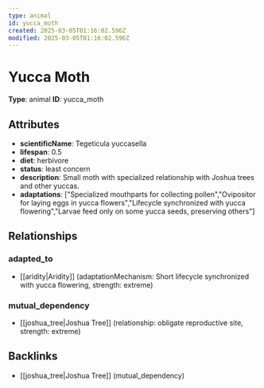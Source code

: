 ```yaml
---
type: animal
id: yucca_moth
created: 2025-03-05T01:16:02.596Z
modified: 2025-03-05T01:16:02.596Z
---
```


# Yucca Moth

**Type**: animal
**ID**: yucca_moth

## Attributes

- **scientificName**: Tegeticula yuccasella
- **lifespan**: 0.5
- **diet**: herbivore
- **status**: least concern
- **description**: Small moth with specialized relationship with Joshua trees and other yuccas.
- **adaptations**: ["Specialized mouthparts for collecting pollen","Ovipositor for laying eggs in yucca flowers","Lifecycle synchronized with yucca flowering","Larvae feed only on some yucca seeds, preserving others"]

## Relationships

### adapted_to

- [[aridity|Aridity]] (adaptationMechanism: Short lifecycle synchronized with yucca flowering, strength: extreme)

### mutual_dependency

- [[joshua_tree|Joshua Tree]] (relationship: obligate reproductive site, strength: extreme)

## Backlinks

- [[joshua_tree|Joshua Tree]] (mutual_dependency)


